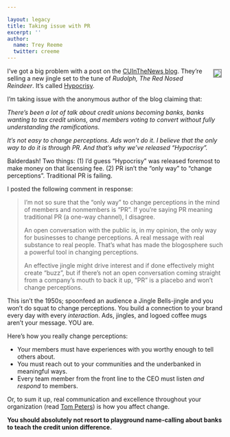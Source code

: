 ```yaml
---

layout: legacy
title: Taking issue with PR
excerpt: ''
author:
  name: Trey Reeme
  twitter: creeme
---
```


<p><a href="http://www.cuinthenews.com/weblog.php"><img src="/images/legacy/iStock_000000853095Small-2.jpg" style="float:right; border: 2px solid #999999; margin: 4px;"></a>I&#8217;ve got a big problem with a post on the <a href="http://www.cuinthenews.com/weblog.php">CUInTheNews blog</a>.  They&#8217;re selling a new jingle set to the tune of <em>Rudolph, The Red Nosed Reindeer</em>.  It&#8217;s called <a href="http://www.cuva.us/Song/">Hypocrisy</a>.</p>


<p>I&#8217;m taking issue with the anonymous author of the blog claiming that:</p>


<p><em>There’s been a lot of talk about credit unions becoming banks, banks wanting to tax credit unions, and members voting to convert without fully understanding the ramifications.  </em></p><p><em>It’s not easy to change perceptions. Ads won’t do it. I believe that the only way to do it is through PR. And that’s why we&#8217;ve released “Hypocrisy”. </em>

<p>Balderdash! Two things: (1) I&#8217;d guess &#8220;Hypocrisy&#8221; was released foremost to make money on that licensing fee. (2) PR isn&#8217;t the &#8220;only way&#8221; to &#8220;change perceptions&#8221;.  Traditional PR is failing.</p>


<p>I posted the following comment in response:</p>


<blockquote><p>I&#8217;m not so sure that the &#8220;only way&#8221; to change perceptions in the mind of members and nonmembers is &#8220;PR&#8221;. If you&#8217;re saying PR meaning traditional PR (a one-way channel), I disagree.</p><p>An open conversation with the public is, in my opinion, the only way for businesses to change perceptions. A real message with real substance to real people. That&#8217;s what has made the blogosphere such a powerful tool in changing perceptions.</p><p>An effective jingle might drive interest and if done effectively might create &#8220;buzz&#8221;, but if there&#8217;s not an open conversation coming straight from a company&#8217;s mouth to back it up, &#8220;PR&#8221; is a placebo and won&#8217;t change perceptions.</p></blockquote>

<p>This isn&#8217;t the 1950s; spoonfeed an audience a Jingle Bells-jingle and you won&#8217;t do squat to change perceptions.  You build a connection to your brand every day with every <em>interaction</em>.  Ads, jingles, and logoed coffee mugs aren&#8217;t your message.  <span class="caps">YOU</span> are.</p>


<p>Here&#8217;s how you really change perceptions:</p>


<ul>
<li>Your members must have experiences with you worthy enough to tell others about.  </li>
	<li>You must reach out to your communities and the underbanked in meaningful ways.  </li>
	<li>Every team member from the front line to the <span class="caps">CEO</span> must listen <em>and respond</em> to members.</li>
</ul>


<p>Or, to sum it up, real communication and excellence throughout your organization (read <a href="http://www.tompeters.com/">Tom Peters</a>) is how you affect change.</p>


<p><strong>You should absolutely not resort to playground name-calling about banks to teach the credit union difference.</strong></p>